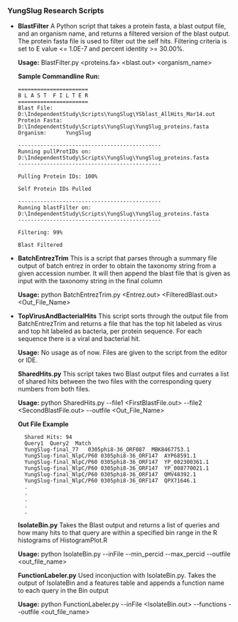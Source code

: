 ### YungSlug Research Scripts

- **BlastFilter**
  A Python script that takes a protein fasta, a blast output file, and an organism name, and returns a filtered version of 
  the blast output. The protein fasta file is used to filter out the self hits. Filtering criteria is set to E value <= 1.0E-7
  and percent identity >= 30.00%.
  
  **Usage:** BlastFilter.py <proteins.fa> <blast.out> <organism_name>
  
  **Sample Commandline Run:**
    
    ```console
    ======================
    B L A S T  F I L T E R
    ======================
    Blast File:    D:\IndependentStudy\Scripts\YungSlug\YSblast_AllHits_Mar14.out
    Protein Fasta: D:\IndependentStudy\Scripts\YungSlug\YungSlug_proteins.fasta
    Organism:      YungSlug

    ---------------------------------------------
    Running pullProtIDs on: D:\IndependentStudy\Scripts\YungSlug\YungSlug_proteins.fasta
    ---------------------------------------------

    Pulling Protein IDs: 100%

    Self Protein IDs Pulled

    ---------------------------------------------
    Running blastFilter on: D:\IndependentStudy\Scripts\YungSlug\YungSlug_proteins.fasta
    ---------------------------------------------

    Filtering: 99%

    Blast Filtered
    ```
    
- **BatchEntrezTrim**
  This is a script that parses through a summary file output of batch entrez in order to obtain the taxonomy string from a 
  given accession number. It will then append the blast file that is given as input with the taxonomy string in the final column
  
  **Usage:** python BatchEntrezTrim.py <Entrez.out> <FilteredBlast.out> <Out_File_Name> 
 
- **TopVirusAndBacterialHits**
  This script sorts through the output file from BatchEntrezTrim and returns a file that has the top hit labeled as virus and top hit 
  labeled as bacteria, per protein sequence. For each sequence there is a viral and bacterial hit. 
  
  **Usage:** No usage as of now. Files are given to the script from the editor or IDE.

  **SharedHits.py**
  This script takes two Blast output files and currates a list of shared hits between the two files with the corresponding query numbers from both files.  

  **Usage:** python SharedHits.py --file1 <FirstBlastFile.out> --file2 <SecondBlastFile.out> --outfile <Out_File_Name>

  **Out File Example**
  ```console
    Shared Hits: 94
    Query1	Query2	Match
    YungSlug-final_77	0305phi8-36_ORF087	MBK8467753.1
    YungSlug-final_NlpC/P60	0305phi8-36_ORF147	AYP68591.1
    YungSlug-final_NlpC/P60	0305phi8-36_ORF147	YP_002300361.1
    YungSlug-final_NlpC/P60	0305phi8-36_ORF147	YP_008770021.1
    YungSlug-final_NlpC/P60	0305phi8-36_ORF147	QMV48392.1
    YungSlug-final_NlpC/P60	0305phi8-36_ORF147	QPX71646.1
    .
    .
    .
    .
    .
  ```
  **IsolateBin.py**
  Takes the Blast output and returns a list of queries and how many hits to that query are within a specified bin range in the R histograms of HistogramPlot.R

  **Usage:** python IsolateBin.py --inFile <HitFile> --min_percid <lowerBound> --max_percid <upperBound> --outfile <out_file_name>

  **FunctionLabeler.py**
  Used inconjuction with IsolateBin.py. Takes the output of IsolateBin and a features table and appends a function name to each query in the Bin output

  **Usage:** python FunctionLabeler.py --inFile <IsolateBin.out> --functions <featureTable> --outfile <out_file_name>